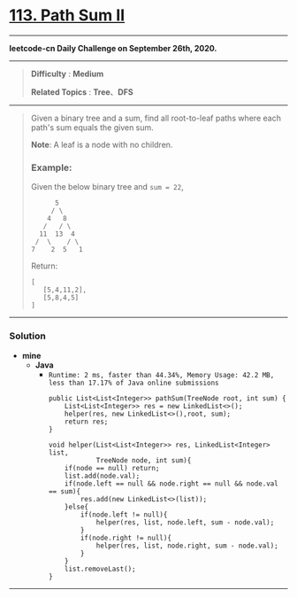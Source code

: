 # [113. Path Sum II](https://leetcode.com/problems/path-sum-ii/)

---

**leetcode-cn Daily Challenge on September 26th, 2020.**

---

> **Difficulty** : **Medium**
>
> **Related Topics** : **Tree**、**DFS**

---

> Given a binary tree and a sum, find all root-to-leaf paths where each path's sum equals the given sum.
> 
> **Note**: A leaf is a node with no children.
> 
> ### Example:
> Given the below binary tree and `sum = 22`,
> ```
>       5
>      / \
>     4   8
>    /   / \
>   11  13  4
>  /  \    / \
> 7    2  5   1
> ```
> Return:
> ```
> [
>    [5,4,11,2],
>    [5,8,4,5]
> ]
> ```

---


### Solution
* **mine**
  * **Java**
    * `Runtime: 2 ms, faster than 44.34%, Memory Usage: 42.2 MB, less than 17.17% of Java online submissions`
      ```
      public List<List<Integer>> pathSum(TreeNode root, int sum) {
          List<List<Integer>> res = new LinkedList<>();
          helper(res, new LinkedList<>(),root, sum);
          return res;
      }

      void helper(List<List<Integer>> res, LinkedList<Integer> list,
                  TreeNode node, int sum){
          if(node == null) return;
          list.add(node.val);
          if(node.left == null && node.right == null && node.val == sum){
              res.add(new LinkedList<>(list));
          }else{
              if(node.left != null){
                  helper(res, list, node.left, sum - node.val);
              }
              if(node.right != null){
                  helper(res, list, node.right, sum - node.val);
              }
          }
          list.removeLast();
      }
      ```


---


